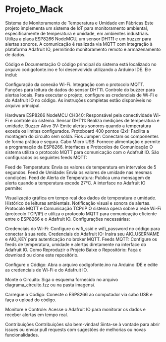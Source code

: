 # Projeto_Mack
Sistema de Monitoramento de Temperatura e Umidade em Fábricas
Este projeto implementa um sistema de IoT para monitoramento ambiental, especificamente de temperatura e umidade, em ambientes industriais. Utiliza a placa ESP8266 NodeMCU, um sensor DHT11 e um buzzer para alertas sonoros. A comunicação é realizada via MQTT com integração à plataforma Adafruit IO, permitindo monitoramento remoto e armazenamento de dados.

Código e Documentação
O código principal do sistema está localizado no arquivo codigofonte.ino e foi desenvolvido utilizando a Arduino IDE. Ele inclui:

Configuração da conexão Wi-Fi.
Integração com o protocolo MQTT.
Funções para leitura de dados do sensor DHT11.
Controle do buzzer para alertas locais.
Para executar o projeto, configure as credenciais de Wi-Fi e do Adafruit IO no código. As instruções completas estão disponíveis no arquivo principal.

Hardware
ESP8266 NodeMCU CH340: Responsável pela conectividade Wi-Fi e controle do sistema.
Sensor DHT11: Realiza medições de temperatura e umidade.
Buzzer Ativo 3V: Emite alertas sonoros quando a temperatura excede os limites configurados.
Protoboard 400 pontos (2x): Facilita a montagem do circuito sem solda.
Fios Jumper: Conectam os componentes de forma prática e segura.
Cabo Micro USB: Fornece alimentação e permite a programação da ESP8266.
Interfaces e Protocolos de Comunicação
O sistema utiliza o protocolo MQTT para comunicação com o Adafruit IO. São configurados os seguintes feeds MQTT:

Feed de Temperatura: Envia os valores de temperatura em intervalos de 5 segundos.
Feed de Umidade: Envia os valores de umidade nas mesmas condições.
Feed de Alerta de Temperatura: Publica uma mensagem de alerta quando a temperatura excede 27°C.
A interface no Adafruit IO permite:

Visualização gráfica em tempo real dos dados de temperatura e umidade.
Histórico de leituras ambientais.
Notificação visual e sonora de alertas.
Protocolo MQTT e Comunicação TCP/IP
O sistema opera sobre a rede Wi-Fi (protocolo TCP/IP) e utiliza o protocolo MQTT para comunicação eficiente entre o ESP8266 e o Adafruit IO. Configurações necessárias:

Credenciais do Wi-Fi: Configure o wifi_ssid e wifi_password no código para conectar à sua rede.
Credenciais do Adafruit IO: Insira seu AIO_USERNAME e AIO_KEY para autenticação no broker MQTT.
Feeds MQTT: Configure os feeds de temperatura, umidade e alertas diretamente na interface do Adafruit IO.
Como Reproduzir o Projeto
Baixe o Repositório:
Faça o download ou clone este repositório.

Configure o Código:
Abra o arquivo codigofonte.ino na Arduino IDE e edite as credenciais de Wi-Fi e do Adafruit IO.

Monte o Circuito:
Siga o esquema fornecido no arquivo diagrama_circuito.fzz ou na pasta imagens/.

Carregue o Código:
Conecte o ESP8266 ao computador via cabo USB e faça o upload do código.

Monitore e Controle:
Acesse o Adafruit IO para monitorar os dados e receber alertas em tempo real.

Contribuições
Contribuições são bem-vindas! Sinta-se à vontade para abrir issues ou enviar pull requests com sugestões de melhorias ou novas funcionalidades.
